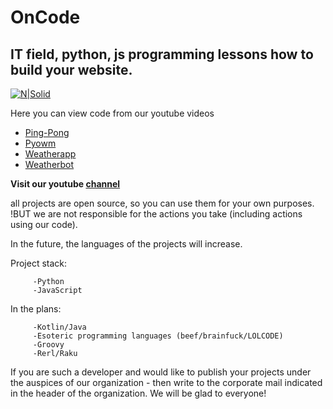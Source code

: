 # OnCode
## IT field, python, js programming lessons how to build your website.

[![N|Solid](https://yt3.ggpht.com/fcapBiLZQyuOL8t0UEI5Dvnq1WA701jDEG0aFtjluwHpWRtV-CF6b1x6V6ol8vZUzFlsB4rODQ=w2120-fcrop64=1,00005a57ffffa5a8-k-c0xffffffff-no-nd-rj)](https://www.youtube.com/c/Oncode)

Here you can view code from our youtube videos

- [Ping-Pong] 
- [Pyowm]
- [Weatherapp]
- [Weatherbot]

**Visit our youtube [channel]**

all projects are open source, so you can use them for your own purposes. !BUT
we are not responsible for the actions you take (including actions using our code).

In the future, the languages of the projects will increase.

Project stack:
```
     -Python
     -JavaScript
```
In the plans:
```
     -Kotlin/Java
     -Esoteric programming languages (beef/brainfuck/LOLCODE) 
     -Groovy
     -Rerl/Raku
```  
If you are such a developer and would like to publish your projects under the auspices of our organization - then write to the corporate mail indicated in the header of the organization. We will be glad to everyone!
  


   [python]: <https://github.com/dimkarpenko/OnCode/tree/main/Python>
   [ping-pong]: <https://github.com/dimkarpenko/OnCode/tree/main/Python/Ping-Pong>
   [pyowm]: <https://github.com/dimkarpenko/OnCode/tree/main/Python/PyOWM>
   [weatherapp]: <https://github.com/dimkarpenko/OnCode/tree/main/Python/WeatherApp>
   [weatherbot]: <https://github.com/dimkarpenko/OnCode/tree/main/Python/WeatherTelegram>
   [channel]: <https://youtube.com/c/OnCode>

